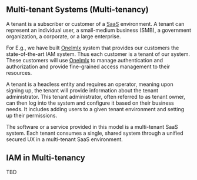 ## Multi-tenant Systems (Multi-tenancy)
A tenant is a subscriber or customer of a [SaaS](https://en.wikipedia.org/wiki/Software_as_a_service) environment. A tenant can represent an individual user, a small-medium business (SMB), a government organization, a corporate, or a large enterprise. 

For E.g., we have built [OneImlx](/articles/concepts/oneimlx.md) system that provides our customers the state-of-the-art IAM system. Thus each customer is a tenant of our system. These customers will use [OneImlx](/articles/concepts/oneimlx.md) to manage authentication and authorization and provide fine-grained access management to their resources. 

A tenant is a headless entity and requires an operator, meaning upon signing up, the tenant will provide information about the tenant administrator. This tenant administrator, often referred to as tenant owner, can then log into the system and configure it based on their business needs. It includes adding users to a given tenant environment and setting up their permissions.

The software or a service provided in this model is a multi-tenant SaaS system. Each tenant consumes a single, shared system through a unified secured UX in a multi-tenant SaaS environment.

## IAM in Multi-tenancy
TBD
